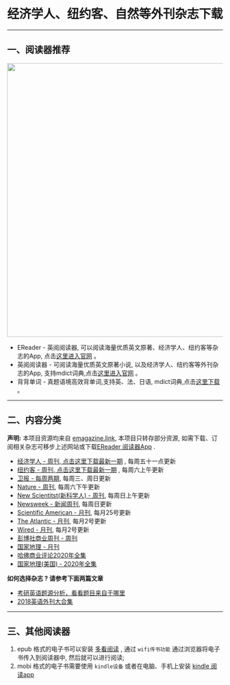 # 经济学人、纽约客、自然等外刊杂志下载
---------------------

## 一、阅读器推荐

<a href="https://ereader.link/?utm_source=github&utm_medium=github&utm_campaign=github" target="_blank">
<img src="https://pic2.zhimg.com/v2-2158f25799daf1cc82b8c88286d58709_1440w.jpg" width="640px"/>
</a>

* EReader - 英阅阅读器, 可以阅读海量优质英文原著、经济学人、纽约客等杂志的App, 点击[这里进入官网](https://ereader.link/?utm_source=github&utm_medium=github&utm_campaign=github) 。
* 英阅阅读器 - 可阅读海量优质英文原著小说, 以及经济学人、纽约客等外刊杂志的App, 支持mdict词典,点击[这里进入官网](https://ereader.link/?utm_source=github&utm_medium=github&utm_campaign=github) 。
* 背背单词 - 真题语境高效背单词,支持英、法、日语, mdict词典,点击[这里下载](https://www.coolapk.com/apk/285007) 。

---------------------

## 二、内容分类

**声明:** 本项目资源均来自 [emagazine.link](https://emagazine.link/?utm_source=github&utm_medium=github&utm_campaign=github), 本项目只转存部分资源, 如需下载、订阅相关杂志可移步上述网站或下载[EReader 阅读器App](https://ereader.link/?utm_source=github&utm_medium=github&utm_campaign=github) .


* [经济学人 - 周刊, 点击这里下载最新一期](01_economist/te_2021.04.03) , 每周五十一点更新
* [纽约客 - 周刊, 点击这里下载最新一期](02_new_yorker/2021.04.05) , 每周六上午更新
* [卫报 - 每周两期](09_guardian/), 每周三、周日更新
* [Nature - 周刊](03_nature), 每周六下午更新
* [New Scientitst(新科学人) - 周刊](06_new_scientist/), 每周日上午更新
* [Newsweek - 新闻周刊](./08_newsweek), 每周日更新
* [Scientific American - 月刊](07_scientific_american), 每月25号更新
* [The Atlantic - 月刊](04_atlantic), 每月2号更新
* [Wired - 月刊](05_wired), 每月2号更新
* [彭博社商业周刊 - 周刊](./10_bloomberg_businessweek/)
* [国家地理 - 月刊](./11_national_geographic/)
* [哈佛商业评论2020年全集](./Harvard-Business-Review-USA-2020-Full-Year-Collection)
* [国家地理(美国) - 2020年全集](./11_national_geographic/2020/)

**如何选择杂志 ? 请参考下面两篇文章**

* [考研英语题源分析，看看题目来自于哪里](https://zhuanlan.zhihu.com/p/25051680)
* [2018英语外刊大合集](https://zhuanlan.zhihu.com/p/54181221)


-------------------------------------
## 三、其他阅读器

1. epub 格式的电子书可以安装 [多看阅读](https://www.duokan.com/product) ,  通过 `wifi传书功能` 通过浏览器将电子书传入到阅读器中, 然后就可以进行阅读;
2. mobi 格式的电子书需要使用 `kindle设备` 或者在电脑、手机上安装 [kindle 阅读app](https://www.amazon.cn/kindle-dbs/fd/kcp/ref=sv_kinc_0)

